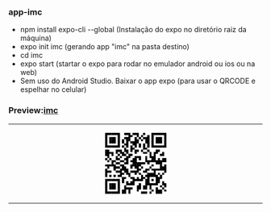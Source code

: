 ### app-imc
* npm install expo-cli --global (Instalação do expo no diretório raiz da máquina)<br>
* expo init imc (gerando app "imc" na pasta destino)<br>
* cd imc<br>
* expo start (startar o expo para rodar no emulador android ou ios ou na web)<br>
* Sem uso do Android Studio. Baixar o app expo (para usar o QRCODE e espelhar no celular)<br>
### Preview:[imc](https://expo.io/--/to-exp/exp%3A%2F%2Fexp.host%2F%40emersonpessoa%2Fimc)
<hr> 
     <p align="center">
     <img src="./image/qrcode-imc.png" width="25%" alt="fullstack-igti">
     </p>
<hr>